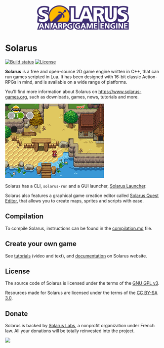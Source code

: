 <div align="center">
<img alt="Solarus logo" src="images/solarus_logo.svg" width="300"/>
</div>

# Solarus

[![Build status](https://gitlab.com/solarus-games/solarus/badges/dev/pipeline.svg)](https://gitlab.com/solarus-games/solarus/commits/dev)
[![License](https://img.shields.io/badge/license-GPLv3-blue.svg)](https://www.gnu.org/copyleft/gpl.html)

**Solarus** is a free and open-source 2D game engine written in C++, that can run games scripted in Lua. It has been designed with 16-bit classic Action-RPGs in mind, and is available on a wide range of platforms.

You'll find more information about Solarus on <https://www.solarus-games.org>, such as downloads, games, news, tutorials and more.

![Sample quest screenshot](images/solarus_screenshot.png)

Solarus has a CLI, `solarus-run` and a GUI launcher, [Solarus Launcher](gui/).

Solarus also features a graphical game creation editor called [Solarus Quest Editor](https://gitlab.com/solarus-games/solarus-quest-editor), that allows you to create maps, sprites and scripts with ease.

## Compilation

To compile Solarus, instructions can be found in the [compilation.md](compilation.md) file.

## Create your own game

See [tutorials](https://www.solarus-games.org/en/development/tutorials) (video and text), and [documentation](https://www.solarus-games.org/doc/latest/) on Solarus website.

## License

The source code of Solarus is licensed under the terms of the [GNU GPL v3](https://www.gnu.org/copyleft/gpl.html).

Resources made for Solarus are licensed under the terms of the [CC BY-SA 3.0](http://creativecommons.org/licenses/by-sa/3.0/).

## Donate

Solarus is backed by [Solarus Labs](https://www.solarus-games.org/en/about/nonprofit-organization), a nonprofit organization under French law. All your donations will be totally reinvested into the project.

[![](https://img.shields.io/liberapay/receives/solarus-labs.svg?logo=liberapay)](https://liberapay.com/solarus-labs/donate
)
